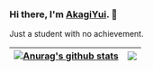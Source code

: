 ### Hi there, I'm [AkagiYui](https://akagiyui.com). 👋

Just a student with no achievement.

| <a href="https://github.com/AkagiYui"><img align="center" src="https://github-readme-stats.vercel.app/api?username=AkagiYui&theme=buefy&show_icons=true&include_all_commits=true&hide_border=true&a" alt="Anurag's github stats" /></a> | <a href="https://github.com/AkagiYui"><img align="center" src="https://github-readme-stats.vercel.app/api/top-langs/?username=AkagiYui&layout=compact&theme=buefy&hide_border=true" /></a> |
| ------------- | ------------- |


<!--
[![AkagiYui's github stats](https://github-readme-stats.vercel.app/api?username=AkagiYui&theme=default&show_icons=true&bg_color=30,11998e,44b984&title_color=fff&text_color=fff&icon_color=ffffff&include_all_commits=true&locale=cn)](https://github.com/AkagiYui)

[![Top Langs](https://github-readme-stats.vercel.app/api/top-langs/?username=AkagiYui&layout=compact)](https://github.com/AkagiYui)

**AkagiYui/AkagiYui** is a ✨ _special_ ✨ repository because its `README.md` (this file) appears on your GitHub profile.

Here are some ideas to get you started:

- 🔭 I’m currently working on ...
- 🌱 I’m currently learning ...
- 👯 I’m looking to collaborate on ...
- 🤔 I’m looking for help with ...
- 💬 Ask me about ...
- 📫 How to reach me: ...
- 😄 Pronouns: ...
- ⚡ Fun fact: ...
-->
